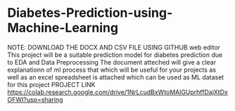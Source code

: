 # Diabetes-Prediction-using-Machine-Learning
NOTE:
DOWNLOAD THE DOCX AND CSV FILE USING GITHUB  web editor
This project will be a suitable prediction model for diabetes prediction due to EDA and Data Preprocessing
The document atteched will give a clear explanationn of ml process that which will be useful for your projects as well as
an excel spreadsheet is attached which can be used as ML dataset for this project 
PROJECT LINK https://colab.research.google.com/drive/1NrLcudBxWtoMAlGUprhffDajXtDxOFWI?usp=sharing
